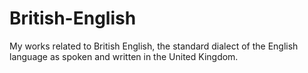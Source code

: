 # British-English
My works related to British English, the standard dialect of the English language as spoken and written in the United Kingdom.
